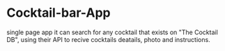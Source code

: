 # Cocktail-bar-App

single page app
it can search for any cocktail that exists on "The Cocktail DB",
using their API to recive cocktails deatails, photo and instructions. 
